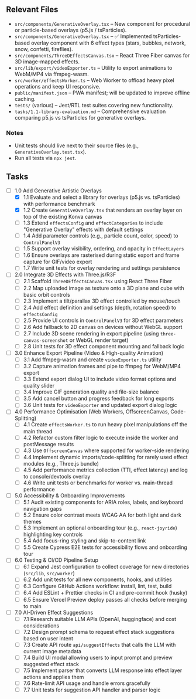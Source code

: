## Relevant Files

- `src/components/GenerativeOverlay.tsx` – New component for procedural or particle-based overlays (p5.js / tsParticles).
- `src/components/GenerativeOverlay.tsx` – ✅ Implemented tsParticles-based overlay component with 6 effect types (stars, bubbles, network, snow, confetti, fireflies).
- `src/components/ThreeDEffectsCanvas.tsx` – React Three Fiber canvas for 3D image-mapped effects.
- `src/lib/export/videoExporter.ts` – Utility to export animations to WebM/MP4 via ffmpeg-wasm.
- `src/worker/effectsWorker.ts` – Web Worker to offload heavy pixel operations and keep UI responsive.
- `public/manifest.json` – PWA manifest; will be updated to improve offline caching.
- `tests/` (various) – Jest/RTL test suites covering new functionality.
- `tasks/1.1-library-evaluation.md` – Comprehensive evaluation comparing p5.js vs tsParticles for generative overlays.

### Notes

- Unit tests should live next to their source files (e.g., `GenerativeOverlay.test.tsx`).
- Run all tests via `npx jest`.

## Tasks

- [ ] 1.0 Add Generative Artistic Overlays
  - [x] 1.1 Evaluate and select a library for overlays (p5.js vs. tsParticles) with performance benchmark
  - [x] 1.2 Create `GenerativeOverlay.tsx` that renders an overlay layer on top of the existing Konva canvas
  - [ ] 1.3 Extend `effectsConfig` and `effectCategories` to include "Generative Overlay" effects with default settings
  - [ ] 1.4 Add parameter controls (e.g., particle count, color, speed) to `ControlPanelV3`
  - [ ] 1.5 Support overlay visibility, ordering, and opacity in `EffectLayers`
  - [ ] 1.6 Ensure overlays are rasterised during static export and frame capture for GIF/video export
  - [ ] 1.7 Write unit tests for overlay rendering and settings persistence

- [ ] 2.0 Integrate 3D Effects with Three.js/R3F
  - [ ] 2.1 Scaffold `ThreeDEffectsCanvas.tsx` using React Three Fiber
  - [ ] 2.2 Map uploaded image as texture onto a 3D plane and cube with basic orbit controls
  - [ ] 2.3 Implement a tilt/parallax 3D effect controlled by mouse/touch
  - [ ] 2.4 Add effect definition and settings (depth, rotation speed) to `effectsConfig`
  - [ ] 2.5 Provide UI controls in `ControlPanelV3` for 3D effect parameters
  - [ ] 2.6 Add fallback to 2D canvas on devices without WebGL support
  - [ ] 2.7 Include 3D scene rendering in export pipeline (using `three-canvas-screenshot` or WebGL render target)
  - [ ] 2.8 Unit tests for 3D effect component mounting and fallback logic

- [ ] 3.0 Enhance Export Pipeline (Video & High-quality Animation)
  - [ ] 3.1 Add ffmpeg-wasm and create `videoExporter.ts` utility
  - [ ] 3.2 Capture animation frames and pipe to ffmpeg for WebM/MP4 export
  - [ ] 3.3 Extend export dialog UI to include video format options and quality slider
  - [ ] 3.4 Improve GIF generation quality and file-size balance
  - [ ] 3.5 Add cancel button and progress feedback for long exports
  - [ ] 3.6 Unit tests for `videoExporter` and updated export dialog logic

- [ ] 4.0 Performance Optimisation (Web Workers, OffscreenCanvas, Code-Splitting)
  - [ ] 4.1 Create `effectsWorker.ts` to run heavy pixel manipulations off the main thread
  - [ ] 4.2 Refactor custom filter logic to execute inside the worker and postMessage results
  - [ ] 4.3 Use `OffscreenCanvas` where supported for worker-side rendering
  - [ ] 4.4 Implement dynamic imports/code-splitting for rarely used effect modules (e.g., Three.js bundle)
  - [ ] 4.5 Add performance metrics collection (TTI, effect latency) and log to console/devtools overlay
  - [ ] 4.6 Write unit tests or benchmarks for worker vs. main-thread performance

- [ ] 5.0 Accessibility & Onboarding Improvements
  - [ ] 5.1 Audit existing components for ARIA roles, labels, and keyboard navigation gaps
  - [ ] 5.2 Ensure color contrast meets WCAG AA for both light and dark themes
  - [ ] 5.3 Implement an optional onboarding tour (e.g., `react-joyride`) highlighting key controls
  - [ ] 5.4 Add focus-ring styling and skip-to-content link
  - [ ] 5.5 Create Cypress E2E tests for accessibility flows and onboarding tour

- [ ] 6.0 Testing & CI/CD Pipeline Setup
  - [ ] 6.1 Expand Jest configuration to collect coverage for new directories (`src/lib`, `src/worker`)
  - [ ] 6.2 Add unit tests for all new components, hooks, and utilities
  - [ ] 6.3 Configure GitHub Actions workflow: install, lint, test, build
  - [ ] 6.4 Add ESLint + Prettier checks in CI and pre-commit hook (husky)
  - [ ] 6.5 Ensure Vercel Preview deploy passes all checks before merging to main

- [ ] 7.0 AI-Driven Effect Suggestions
  - [ ] 7.1 Research suitable LLM APIs (OpenAI, huggingface) and cost considerations
  - [ ] 7.2 Design prompt schema to request effect stack suggestions based on user intent
  - [ ] 7.3 Create API route `api/suggestEffects` that calls the LLM with current image metadata
  - [ ] 7.4 Build UI modal allowing users to input prompt and preview suggested effect stack
  - [ ] 7.5 Implement parser that converts LLM response into effect layer actions and applies them
  - [ ] 7.6 Rate-limit API usage and handle errors gracefully
  - [ ] 7.7 Unit tests for suggestion API handler and parser logic 